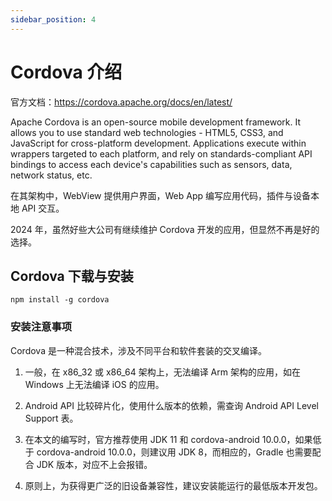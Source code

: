 ```yaml
---
sidebar_position: 4
---
```



# Cordova 介绍

官方文档：https://cordova.apache.org/docs/en/latest/

Apache Cordova is an open-source mobile development framework. It allows you to use standard web technologies - HTML5, CSS3, and JavaScript for cross-platform development. Applications execute within wrappers targeted to each platform, and rely on standards-compliant API bindings to access each device's capabilities such as sensors, data, network status, etc.

在其架构中，WebView 提供用户界面，Web App 编写应用代码，插件与设备本地 API 交互。

2024 年，虽然好些大公司有继续维护 Cordova 开发的应用，但显然不再是好的选择。 

## Cordova 下载与安装

```shell
npm install -g cordova
```

### 安装注意事项

Cordova 是一种混合技术，涉及不同平台和软件套装的交叉编译。

1. 一般，在 x86\_32 或 x86\_64 架构上，无法编译 Arm 架构的应用，如在 Windows 上无法编译 iOS 的应用。

2. Android API 比较碎片化，使用什么版本的依赖，需查询 Android API Level Support 表。

3. 在本文的编写时，官方推荐使用 JDK 11 和 cordova-android 10.0.0，如果低于 cordova-android 10.0.0，则建议用 JDK 8，而相应的，Gradle 也需要配合 JDK 版本，对应不上会报错。

4. 原则上，为获得更广泛的旧设备兼容性，建议安装能运行的最低版本开发包。


